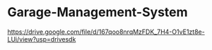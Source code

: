 # Garage-Management-System
https://drive.google.com/file/d/167qoo8nrqMzFDK_7H4-O1vE1zt8e-LUi/view?usp=drivesdk
